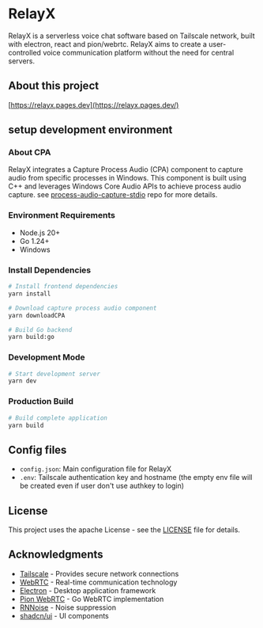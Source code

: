 # RelayX
RelayX is a serverless voice chat software based on Tailscale network, built with electron, react and pion/webrtc.
RelayX aims to create a user-controlled voice communication platform without the need for central servers.

## About this project
[https://relayx.pages.dev](https://relayx.pages.dev/)


## setup development environment

### About CPA
RelayX integrates a Capture Process Audio (CPA) component to capture audio from specific processes in Windows. This component is built using C++ and leverages Windows Core Audio APIs to achieve process audio capture.
see [process-audio-capture-stdio](https://github.com/Need-an-AwP/process-audio-capture-stdio) repo for more details.

### Environment Requirements
- Node.js 20+
- Go 1.24+
- Windows

### Install Dependencies
```bash
# Install frontend dependencies
yarn install

# Download capture process audio component
yarn downloadCPA

# Build Go backend
yarn build:go
```

### Development Mode
```bash
# Start development server
yarn dev
```

### Production Build
```bash
# Build complete application
yarn build
```

## Config files
- `config.json`: Main configuration file for RelayX
- `.env`: Tailscale authentication key and hostname (the empty env file will be created even if user don't use authkey to login)


## License

This project uses the apache License - see the [LICENSE](LICENSE) file for details.

## Acknowledgments

- [Tailscale](https://tailscale.com/) - Provides secure network connections
- [WebRTC](https://webrtc.org/) - Real-time communication technology
- [Electron](https://electronjs.org/) - Desktop application framework
- [Pion WebRTC](https://github.com/pion/webrtc) - Go WebRTC implementation
- [RNNoise](https://jmvalin.ca/demo/rnnoise/) - Noise suppression
- [shadcn/ui](https://ui.shadcn.com/) - UI components
